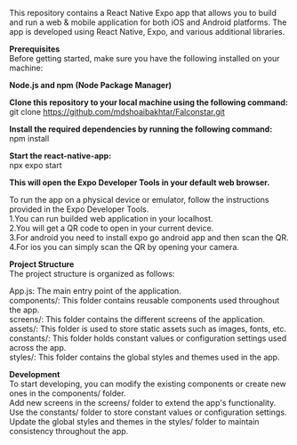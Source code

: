 This repository contains a React Native Expo app that allows you to build and run a web & mobile application for both iOS and Android platforms. The app is developed using React Native, Expo, and various additional libraries.

**Prerequisites**<br/>
Before getting started, make sure you have the following installed on your machine:

**Node.js and npm (Node Package Manager)**

**Clone this repository to your local machine using the following command:<br/>**
git clone https://github.com/mdshoaibakhtar/Falconstar.git

**Install the required dependencies by running the following command:<br/>**
npm install

**Start the react-native-app:<br/>**
npx expo start

**This will open the Expo Developer Tools in your default web browser.<br/>**

To run the app on a physical device or emulator, follow the instructions provided in the Expo Developer Tools.<br/>
1.You can run builded web application in your localhost.<br/>
2.You will get a QR code to open in your current device.<br/>
3.For android you need to install expo go android app and then scan the QR.<br/>
4.For ios you can simply scan the QR by opening your camera.<br/>


**Project Structure<br/>**
The project structure is organized as follows:<br/>

App.js: The main entry point of the application.<br/>
components/: This folder contains reusable components used throughout the app.<br/>
screens/: This folder contains the different screens of the application.<br/>
assets/: This folder is used to store static assets such as images, fonts, etc.<br/>
constants/: This folder holds constant values or configuration settings used across the app.<br/>
styles/: This folder contains the global styles and themes used in the app.<br/>


**Development<br/>**
To start developing, you can modify the existing components or create new ones in the components/ folder.<br/>
Add new screens in the screens/ folder to extend the app's functionality.<br/>
Use the constants/ folder to store constant values or configuration settings.<br/>
Update the global styles and themes in the styles/ folder to maintain consistency throughout the app.<br/>
